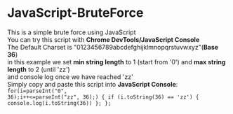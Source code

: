 # JavaScript-BruteForce

This is a simple brute force using JavaScript<br>
You can try this script with <b>Chrome DevTools/JavaScript Console</b><br>
The Default Charset is "0123456789abcdefghijklmnopqrstuvwxyz"(<b>Base 36</b>)<br>
in this example we set <b>min string length</b> to 1 (start from '0') and <b>max string length</b> to 2 (until 'zz')<br>
and console log once we have reached 'zz'<br>
Simply copy and paste this script into <b>JavaScript Console</b>:<br>
<code>for(i=parseInt("0", 36);i++<=parseInt("zz", 36);) {
	if (i.toString(36) == 'zz') {
		console.log(i.toString(36))
	};
};</code>
